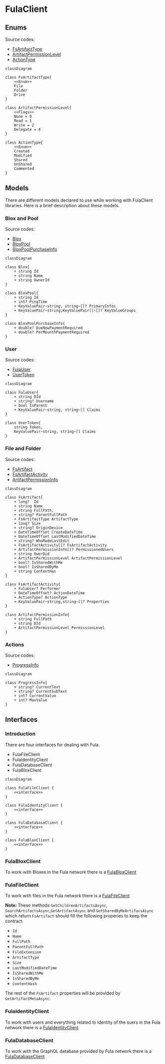 # FulaClient
## Enums
Source codes:
- [FsArtifactType](https://github.com/functionland/fx-files/blob/main/src/Client/Shared/Enums/FsArtifactType.cs)
- [ArtifactPermissionLevel](https://github.com/functionland/fx-files/blob/main/src/Client/Shared/Enums/ArtifactPermissionLevel.cs)
- [ActionType](https://github.com/functionland/fx-files/blob/main/src/Client/Shared/Enums/ActionType.cs)
```mermaid
classDiagram

class FsArtifactType{
    <<Enum>>
    File
    Folder
    Drive
}

class ArtifactPermissionLevel{
    <<Flags>>
    None = 0
    Read = 1
    Write = 2
    Delegate = 4
}

class ActionType{
    <<Enum>>
    Created
    Modified
    Shared
    UnShared
    Commented
}
```

## Models
There are different models declared to use while working with FulaClient libraries. Here is a brief description about these models.
### Blox and Pool
Source codes:
- [Blox](https://github.com/functionland/fx-files/blob/main/src/Client/Shared/Models/Blox.cs)
- [BloxPool](https://github.com/functionland/fx-files/blob/main/src/Client/Shared/Models/BloxPool.cs)
- [BloxPoolPurchaseInfo](https://github.com/functionland/fx-files/blob/main/src/Client/Shared/Models/BloxPoolPurchaseInfo.cs)
```mermaid
classDiagram

class Blox{
    + string Id
    + string Name
    + string OwnerId
}

class BloxPool{
    + string Id
    + int? PingTime
    + KeyValuePair~string, string~[]? PrimaryInfos
    + KeyValuePair~string,KeyValuePair[]~[]? KeyValueGroups
}

class BloxPoolPurchaseInfo{
    + double? DueNowPaymentRequired
    + double? PerMounthPaymentRequired
}

```
### User
Source codes:
- [FulaUser](https://github.com/functionland/fx-files/blob/main/src/Client/Shared/Models/FulaUser.cs)
- [UserToken](https://github.com/functionland/fx-files/blob/main/src/Client/Shared/Models/UserToken.cs)
```mermaid
classDiagram

class FulaUser{
    + string DId
    + string? Username
    + bool IsParent
    + KeyValuePair~string, string~[] Claims
}

class UserToken{
    string Token,
    KeyValuePair~string, string~[] Claims
}
```
### File and Folder
Source codes:
- [FsArtifact](https://github.com/functionland/fx-files/blob/main/src/Client/Shared/Models/FsArtifact.cs)
- [FsArtifactActivity](https://github.com/functionland/fx-files/blob/main/src/Client/Shared/Models/FsArtifactActivity.cs)
- [ArtifactPermissionInfo](https://github.com/functionland/fx-files/blob/main/src/Client/Shared/Models/ArtifactPermissionInfo.cs)
```mermaid
classDiagram

class FsArtifact{
    + long?  Id
    + string Name
    + string FullPath,
    + string? ParentFullPath
    + FsArtifactType ArtifactType
    + long? Size
    + string? OriginDevice
    + DateTimeOffset CreateDateTime
    + DateTimeOffset LastModifiedDateTime
    + string? WhoMadeLastEdit
    + FsArtifactActivity[]? FsArtifactActivity
    + ArtifactPermissionInfo[]? PermissionedUsers 
    + string OwerDid
    + ArtifactPermissionLevel ArtifactPermissionLevel
    + bool? IsSharedWithMe
    + bool? IsSharedByMe
    + string ContentHas
}

class FsArtifactActivity{
    + FulaUser? Performer
    + DateTimeOffset? ActionDateTime
    + ActionType? ActionType
    + KeyValuePair~string,string~[]? Properties
}

class ArtifactPermissionInfo{
    + string FullPath
    + string DId
    + ArtifactPermissionLevel PermissionLevel
}
```
### Actions
Source codes:
- [ProgressInfo](https://github.com/functionland/fx-files/blob/main/src/Client/Shared/Components/Modal/ProgressModal/ProgressInfo.cs)
```mermaid
classDiagram

class ProgressInfo{
    + string? CurrentText
    + string? CurrentSubText
    + int? CurrentValue
    + int? MaxValue
}
```

## Interfaces
### Introduction
There are four interfaces for dealing with Fula.
 - FulaFileClient
 - FulaIdentityClient
 - FulaDatabaseClient
 - FulaBloxClient
 

```mermaid
classDiagram

class FulaFileClient {
    <<interface>>
}

class FulaIdentityClient {
    <<interface>>
}

class FulaDatabaseClient {
    <<interface>>
}

class FulaBloxClient {
    <<interface>>
}
```

### FulaBloxClient
To work with Bloxes in the Fula network there is a [FulaBloxClient](https://github.com/functionland/fx-files/blob/main/src/Client/Shared/Services/Contracts/FulaClient/IFulaBloxClient.cs)

### FulaFileClient
To work with files in the Fula network there is a [FulaFileClient](https://github.com/functionland/fx-files/blob/main/src/Client/Shared/Services/Contracts/FulaClient/IFulaFileClient.cs)

**Note:** These methods `GetChildrenArtifactsAsync`, `SearchArtifactsAsync`,`GetArtifactAsync` and `GetSharedByMeArtifacsAsync` which return `FsArtifact` should fill the following properies to keep the contract.
 - `Id `
 - `Name`
 - `FullPath `
 - `ParentFullPath `
 - `FileExtension`
 - `ArtifactType`
 - `Size`
 - `LastModifiedDateTime`
 - `IsSharedWithMe`
 - `IsSharedByMe`
 - `ContentHash`

The rest of the `FsArtifact` properties will be provided by `GetArtifactMetaAsync`.

### FulaIdentityClient
To work with users and everything related to identity of the suers in the Fula network there is a [FulaIdentityClient](https://github.com/functionland/fx-files/blob/main/src/Client/Shared/Services/Contracts/FulaClient/IFulaIdentityClient.cs)

### FulaDatabaseClient
To work with the GraphQL database provided by Fula network there is a [FulaDatabaseClient](https://github.com/functionland/fx-files/blob/main/src/Client/Shared/Services/Contracts/FulaClient/IFulaDatabaseClient.cs)

